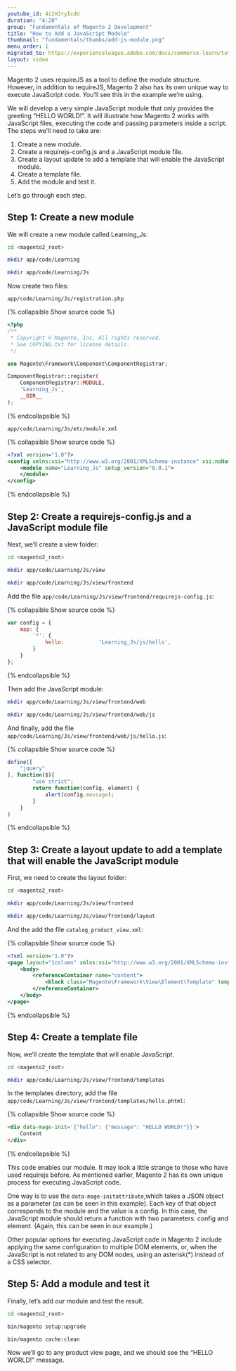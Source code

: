 ```yaml
---
youtube_id: 4i2HJryIcdU
duration: "4:20"
group: "Fundamentals of Magento 2 Development"
title: "How to Add a JavaScript Module"
thumbnail: "fundamentals/thumbs/add-js-module.png"
menu_order: 1
migrated_to: https://experienceleague.adobe.com/docs/commerce-learn/tutorials/frontend-development/add-javascript-module.html
layout: video
---
```


Magento 2 uses requireJS as a tool to define the module structure.
However, in addition to requireJS, Magento 2 also has its own unique way to execute JavaScript code.
You’ll see this in the example we’re using.

We will develop a very simple JavaScript module that only provides the greeting “HELLO WORLD!”.
It will illustrate how Magento 2 works with JavaScript files, executing the code and passing parameters inside a script.
The steps we’ll need to take are:

1. Create a new module.
1. Create a requirejs-config.js and a JavaScript module file.
1. Create a layout update to add a template that will enable the JavaScript module.
1. Create a template file.
1. Add the module and test it.

Let’s go through each step.

## Step 1: Create a new module

We will create a new module called Learning_Js:

```bash
cd <magento2_root>
```

```bash
mkdir app/code/Learning
```

```bash
mkdir app/code/Learning/Js
```

Now create two files:

`app/code/Learning/Js/registration.php`

{% collapsible Show source code %}

```php
<?php
/**
 * Copyright © Magento, Inc. All rights reserved.
 * See COPYING.txt for license details.
 */

use Magento\Framework\Component\ComponentRegistrar;

ComponentRegistrar::register(
    ComponentRegistrar::MODULE,
    'Learning_Js',
    __DIR__
);
```

{% endcollapsible %}

`app/code/Learning/Js/etc/module.xml`

{% collapsible Show source code  %}

```xml
<?xml version="1.0"?>
<config xmlns:xsi="http://www.w3.org/2001/XMLSchema-instance" xsi:noNamespaceSchemaLocation="urn:magento:framework:Module/etc/module.xsd">
    <module name="Learning_Js" setup_version="0.0.1">
    </module>
</config>
```

{% endcollapsible %}

## Step 2: Create a requirejs-config.js and a JavaScript module file

Next, we’ll create a view folder:

```bash
cd <magento2_root>
```

```bash
mkdir app/code/Learning/Js/view
```

```bash
mkdir app/code/Learning/Js/view/frontend
```

Add the file `app/code/Learning/Js/view/frontend/requirejs-config.js`:

{% collapsible Show source code %}

```js
var config = {
    map: {
        '*': {
            hello:           'Learning_Js/js/hello',
        }
    }
};
```

{% endcollapsible %}

Then add the JavaScript module:

```bash
mkdir app/code/Learning/Js/view/frontend/web
```

```bash
mkdir app/code/Learning/Js/view/frontend/web/js
```

And finally, add the file `app/code/Learning/Js/view/frontend/web/js/hello.js`:

{% collapsible Show source code %}

```js
define([
    "jquery"
], function($){
        "use strict";
        return function(config, element) {
            alert(config.message);
        }
    }
)
```

{% endcollapsible %}

## Step 3: Create a layout update to add a template that will enable the JavaScript module

First, we need to create the layout folder:

```bash
cd <magento2_root>
```

```bash
mkdir app/code/Learning/Js/view/frontend
```

```bash
mkdir app/code/Learning/Js/view/frontend/layout
```

And the add the file `catalog_product_view.xml`:

{% collapsible Show source code %}

```xml
<?xml version="1.0"?>
<page layout="1column" xmlns:xsi="http://www.w3.org/2001/XMLSchema-instance" xsi:noNamespaceSchemaLocation="urn:magento:framework:View/Layout/etc/page_configuration.xsd">
    <body>
        <referenceContainer name="content">
            <block class="Magento\Framework\View\Element\Template" template="Learning_Js::hello.phtml" />
        </referenceContainer>
    </body>
</page>
```

{% endcollapsible %}

## Step 4: Create a template file

Now, we’ll create the template that will enable JavaScript.

```bash
cd <magento2_root>
```

```bash
mkdir app/code/Learning/Js/view/frontend/templates
```

In the templates directory, add the file `app/code/Learning/Js/view/frontend/templates/hello.phtml`:

{% collapsible Show source code %}

```html
<div data-mage-init='{"hello": {"message": "HELLO WORLD!"}}'>
    Content
</div>
```

{% endcollapsible %}

This code enables our module.
It may look a little strange to those who have used requirejs before.
As mentioned earlier, Magento 2 has its own unique process for executing JavaScript code.

One way is to use the `data-mage-initattribute`,which takes a JSON object as a parameter (as can be seen in this example).
Each key of that object corresponds to the module and the value is a config.
In this case, the JavaScript module should return a function with two parameters: config and element.
(Again, this can be seen in our example.)

Other popular options for executing JavaScript code in Magento 2 include applying the same configuration to multiple DOM elements, or, when the JavaScript is not related to any DOM nodes, using an asterisk(*) instead of a CSS selector.

## Step 5: Add a module and test it

Finally, let’s add our module and test the result.

```bash
cd <magento2_root>
```

```bash
bin/magento setup:upgrade
```

```bash
bin/magento cache:clean
```

Now we’ll go to any product view page, and we should see the “HELLO WORLD!” message.
